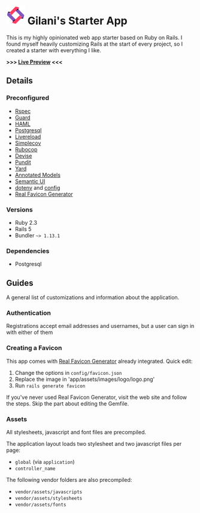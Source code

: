 # <img src="/app/assets/images/logo/logo.png" height="50px" /> Gilani's Starter App


This is my highly opinionated web app starter based on Ruby on Rails. I found myself heavily customizing Rails at the start of every project, so I created a starter with everything I like.

**>>> [Live Preview](https://gilani-starter.herokuapp.com) <<<**

## Details

### Preconfigured

* [Rspec](http://rspec.info/)
* [Guard](https://github.com/guard/guard)
* [HAML](http://haml.info/)
* [Postgresql](https://www.postgresql.org)
* [Livereload](https://github.com/johnbintz/rack-livereload)
* [Simplecov](https://github.com/colszowka/simplecov)
* [Rubocop](https://github.com/bbatsov/rubocop)
* [Devise](https://github.com/plataformatec/devise)
* [Pundit](https://github.com/elabs/pundit)
* [Yard](http://yardoc.org/)
* [Annotated Models](https://github.com/ctran/annotate_models)
* [Semantic UI](http://semantic-ui.com/)
* [dotenv](https://github.com/bkeepers/dotenv) and [config](https://github.com/railsconfig/config)
* [Real Favicon Generator](https://realfavicongenerator.net/)

### Versions

* Ruby 2.3
* Rails 5
* Bundler `~> 1.13.1`

### Dependencies

* Postgresql

## Guides

A general list of customizations and information about the application.

### Authentication

Registrations accept email addresses and usernames, but a user can sign in with either of them

### Creating a Favicon

This app comes with [Real Favicon Generator](https://realfavicongenerator.net/)
already integrated. Quick edit:

1. Change the options in `config/favicon.json`
2. Replace the image in 'app/assets/images/logo/logo.png'
3. Run `rails generate favicon`

If you've never used Real Favicon Generator, visit the web site and follow the
steps. Skip the part about editing the Gemfile.

### Assets

All stylesheets, javascript and font files are precompiled.

The application layout loads two stylesheet and two javascript files per page:

* `global` (via `application`)
* `controller_name`

The following vendor folders are also precompiled:

* `vendor/assets/javascripts`
* `vendor/assets/stylesheets`
* `vendor/assets/fonts`
